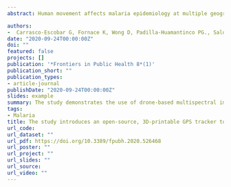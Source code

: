 ```yaml
---
abstract: Human movement affects malaria epidemiology at multiple geographical levels; however, few studies measure the role of human movement in the Amazon Region due to the challenging conditions and cost of movement tracking technologies. We developed an open-source low-cost 3D printable GPS-tracker and used this technology in a cohort study to characterize the role of human population movement in malaria epidemiology in a rural riverine village in the Peruvian Amazon. In this pilot study of 20 participants (mean age = 40 years old), 45,980 GPS coordinates were recorded over 1 month. Characteristic movement patterns were observed relative to the infection status and occupation of the participants. Applying two analytical animal movement ecology methods, utilization distributions (UDs) and integrated step selection functions (iSSF), we showed contrasting environmental selection and space use patterns according to infection status. These data suggested an important role of human movement in the epidemiology of malaria in the Peruvian Amazon due to high connectivity between villages of the same riverine network, suggesting limitations of current community-based control strategies. We additionally demonstrate the utility of this low-cost technology with movement ecology analysis to characterize human movement in resource-poor environments.

authors:
-  Carrasco-Escobar G, Fornace K, Wong D, Padilla-Huamantinco PG., Saldaña-Lopez Jose A., Castillo-Meza Ober E., Caballero-Andrade Armando E., Manrique E, Ruiz-Cabrejos Jorge, et al.
date: "2020-09-24T00:00:00Z"
doi: ""
featured: false
projects: []
publication: '*Frontiers in Public Health 8*(1)'
publication_short: ""
publication_types:
- article-journal
publishDate: "2020-09-24T00:00:00Z"
slides: example
summary: The study demonstrates the use of drone-based multispectral imaging to identify malaria vector larval habitats with high accuracy. This innovative approach supports targeted interventions, improving resource allocation for malaria control efforts.
tags:
- Malaria
title: The study introduces an open-source, 3D-printable GPS tracker to monitor human movement and its influence on malaria epidemiology in river networks. Tested in the Peruvian Amazon, it provides insights into mobility patterns critical for malaria control strategies.
url_code: 
url_dataset: ""
url_pdf: https://doi.org/10.3389/fpubh.2020.526468
url_poster: ""
url_project: ""
url_slides: ""
url_source: 
url_video: ""
---
```


